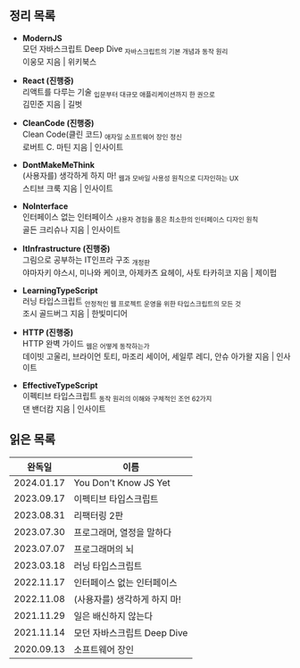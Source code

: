 ## 정리 목록

- **ModernJS**  
  모던 자바스크립트 Deep Dive <sub>자바스크립트의 기본 개념과 동작 원리</sub>  
  이웅모 지음 | 위키북스

- **React (진행중)**  
  리액트를 다루는 기술 <sub>입문부터 대규모 애플리케이션까지 한 권으로</sub>  
  김민준 지음 | 길벗

- **CleanCode (진행중)**  
  Clean Code(클린 코드) <sub>애자일 소프트웨어 장인 정신</sub>  
  로버트 C. 마틴 지음 | 인사이트

- **DontMakeMeThink**  
  (사용자를) 생각하게 하지 마! <sub>웹과 모바일 사용성 원칙으로 디자인하는 UX</sub>  
  스티브 크룩 지음 | 인사이트

- **NoInterface**  
  인터페이스 없는 인터페이스 <sub>사용자 경험을 품은 최소한의 인터페이스 디자인 원칙</sub>  
  골든 크리슈나 지음 | 인사이트

- **ItInfrastructure (진행중)**  
  그림으로 공부하는 IT인프라 구조 <sub>개정판</sub>  
  야마자키 야스시, 미나와 케이코, 아제카츠 요헤이, 사토 타카히코 지음 | 제이펍

- **LearningTypeScript**  
  러닝 타입스크립트 <sub>안정적인 웹 프로젝트 운영을 위한 타입스크립트의 모든 것</sub>  
  조시 골드버그 지음 | 한빛미디어

- **HTTP (진행중)**  
  HTTP 완벽 가이드 <sub>웹은 어떻게 동작하는가</sub>  
  데이빗 고울리, 브라이언 토티, 마조리 세이어, 세일루 레디, 안슈 아가왈 지음 | 인사이트

- **EffectiveTypeScript**  
  이펙티브 타입스크립트 <sub>동작 원리의 이해와 구체적인 조언 62가지</sub>  
  댄 밴더캄 지음 | 인사이트

## 읽은 목록

| 완독일     | 이름                         |
| ---------- | ---------------------------- |
| 2024.01.17 | You Don't Know JS Yet        |
| 2023.09.17 | 이펙티브 타입스크립트        |
| 2023.08.31 | 리팩터링 2판                 |
| 2023.07.30 | 프로그래머, 열정을 말하다    |
| 2023.07.07 | 프로그래머의 뇌              |
| 2023.03.18 | 러닝 타입스크립트            |
| 2022.11.17 | 인터페이스 없는 인터페이스   |
| 2022.11.08 | (사용자를) 생각하게 하지 마! |
| 2021.11.29 | 일은 배신하지 않는다         |
| 2021.11.14 | 모던 자바스크립트 Deep Dive  |
| 2020.09.13 | 소프트웨어 장인              |
